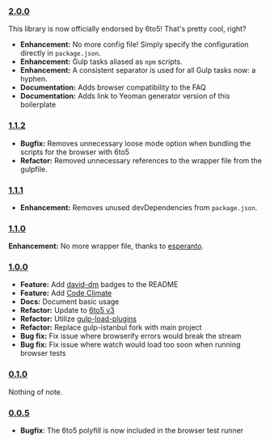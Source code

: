 ### [2.0.0](https://github.com/6to5/6to5-library-boilerplate/releases/tag/v2.0.0)

This library is now officially endorsed by 6to5! That's pretty cool, right?

- **Enhancement:** No more config file! Simply specify the configuration directly in `package.json`.
- **Enhancement:** Gulp tasks aliased as `npm` scripts.
- **Enhancement:** A consistent separator is used for all Gulp tasks now: a hyphen.
- **Documentation:** Adds browser compatibility to the FAQ
- **Documentation:** Adds link to Yeoman generator version of this boilerplate

### [1.1.2](https://github.com/6to5/6to5-library-boilerplate/releases/tag/v1.1.2)

- **Bugfix:** Removes unnecessary loose mode option when bundling the scripts for the browser with 6to5
- **Refactor:** Removed unnecessary references to the wrapper file from the gulpfile.

### [1.1.1](https://github.com/6to5/6to5-library-boilerplate/releases/tag/v1.1.1)

- **Enhancement:** Removes unused devDependencies from `package.json`.

### [1.1.0](https://github.com/6to5/6to5-library-boilerplate/releases/tag/v1.1.0)

**Enhancement:** No more wrapper file, thanks to [esperanto](https://github.com/esperantojs/esperanto).

### [1.0.0](https://github.com/6to5/6to5-library-boilerplate/releases/tag/v1.0.0)

- **Feature:** Add [david-dm](https://david-dm.org/) badges to the README
- **Feature:** Add [Code Climate](https://codeclimate.com)
- **Docs:** Document basic usage
- **Refactor:** Update to [6to5 v3](http://6to5.org/blog/2015/01/27/2to3/)
- **Refactor:** Utilize [gulp-load-plugins](https://www.npmjs.com/package/gulp-load-plugins)
- **Refactor:** Replace gulp-istanbul fork with main project
- **Bug fix:** Fix issue where browserify errors would break the stream
- **Bug fix:** Fix issue where watch would load too soon when running browser tests

### [0.1.0](https://github.com/6to5/6to5-library-boilerplate/releases/tag/v0.1.0)

Nothing of note.

### [0.0.5](https://github.com/6to5/6to5-library-boilerplate/releases/tag/v0.0.5)

- **Bugfix**: The 6to5 polyfill is now included in the browser test runner
